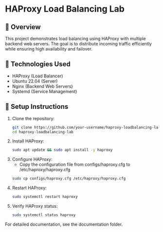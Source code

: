 # HAProxy Load Balancing Lab

## 🔹 Overview
This project demonstrates load balancing using HAProxy with multiple backend web servers. The goal is to distribute incoming traffic efficiently while ensuring high availability and failover.

## 🔹 Technologies Used
- HAProxy (Load Balancer)
- Ubuntu 22.04 (Server)
- Nginx (Backend Web Servers)
- Systemd (Service Management)

## 🔹 Setup Instructions

1. Clone the repository:
   ```bash
   git clone https://github.com/your-username/haproxy-loadbalancing-lab.git
   cd haproxy-loadbalancing-lab

2. Install HAProxy:
   ```bash
   sudo apt update && sudo apt install -y haproxy

3. Configure HAProxy:
   - Copy the configuration file from configs/haproxy.cfg to /etc/haproxy/haproxy.cfg
   ```bash
   sudo cp configs/haproxy.cfg /etc/haproxy/haproxy.cfg

4. Restart HAProxy:
   ```bash
   sudo systemctl restart haproxy

5. Verify HAProxy status:
   ```bash
   sudo systemctl status haproxy
   
For detailed documentation, see the documentation folder.
